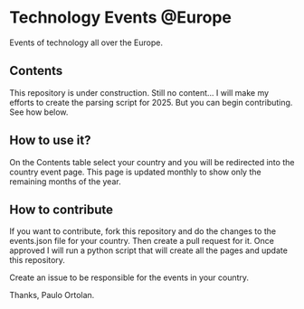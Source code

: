 # Technology Events @Europe

Events of technology all over the Europe.

## Contents

This repository is under construction. Still no content... I will make my efforts to create the parsing script for 2025. But you can begin contributing. See how below.

## How to use it?

On the Contents table select your country and you will be redirected into the country event page. This page is updated monthly to show only the remaining months of the year.

## How to contribute

If you want to contribute, fork this repository and do the changes to the events.json file for your country. Then create a pull request for it. Once approved I will run a python script that will create all the pages and update this repository.

Create an issue to be responsible for the events in your country.

Thanks, Paulo Ortolan.
